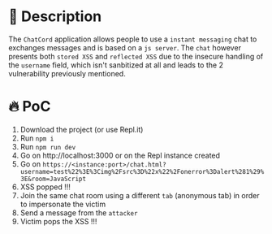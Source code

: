# :bug: Description

The `ChatCord` application allows people to use a `instant messaging` chat to exchanges messages and is based on a `js server`.
The `chat` however presents both `stored XSS` and `reflected XSS` due to the insecure handling of the `username` field, which isn't sanbitized at all and leads to the 2 vulnerability previously mentioned.

# :fire: PoC

1. Download the project (or use Repl.it)
2. Run `npm i`
3. Run `npm run dev`
4. Go on http://localhost:3000 or on the Repl instance created
5. Go on `https://<instance:port>/chat.html?username=test%22%3E%3Cimg%2Fsrc%3D%22x%22%2Fonerror%3Dalert%281%29%3E&room=JavaScript`
6. XSS popped !!!
7. Join the same chat room using a different `tab` (anonymous tab) in order to impersonate the victim
8. Send a message from the `attacker`
9. Victim pops the XSS !!!
